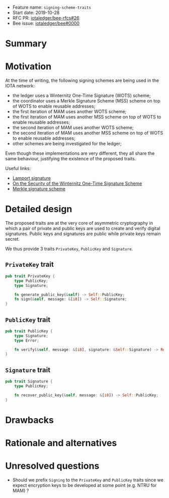 + Feature name: `signing-scheme-traits`
+ Start date: 2019-10-28
+ RFC PR: [iotaledger/bee-rfcs#26](https://github.com/iotaledger/bee-rfcs/pull/26)
+ Bee issue: [iotaledger/bee#0000](https://github.com/iotaledger/bee/issues/0000)

# Summary

<!-- TODO -->

# Motivation

At the time of writing, the following signing schemes are being used in the IOTA network:

+ the ledger uses a Winternitz One-Time Signature (WOTS) scheme;
+ the coordinator uses a Merkle Signature Scheme (MSS) scheme on top of WOTS to enable reusable addresses;
+ the first iteration of MAM uses another WOTS scheme;
+ the first iteration of MAM uses another MSS scheme on top of WOTS to enable reusable addresses;
+ the second iteration of MAM uses another WOTS scheme;
+ the second iteration of MAM uses another MSS scheme on top of WOTS to enable reusable addresses;
+ other schemes are being investigated for the ledger;

Even though these implementations are very different, they all share the same behaviour, justifying the existence of the
proposed traits.

Useful links:

+ [Lamport signature](https://en.wikipedia.org/wiki/Lamport_signature)
+ [On the Security of the Winternitz One-Time Signature Scheme](https://eprint.iacr.org/2011/191.pdf)
+ [Merkle signature scheme](https://en.wikipedia.org/wiki/Merkle_signature_scheme)

# Detailed design

The proposed traits are at the very core of asymmetric cryptography in which a pair of private and public keys are used
to create and verify digital signatures. Public keys and signatures are public while private keys remain secret.

We thus provide 3 traits `PrivateKey`, `PublicKey` and `Signature`.

## `PrivateKey` trait

<!-- TODO -->

```rust
pub trait PrivateKey {
    type PublicKey;
    type Signature;

    fn generate_public_key(&self) -> Self::PublicKey;
    fn sign(&self, message: &[i8]) -> Self::Signature;
}
```

## `PublicKey` trait

<!-- TODO -->

```rust
pub trait PublicKey {
    type Signature;
    type Error;

    fn verify(&self, message: &[i8], signature: &Self::Signature) -> Result<(), Self::Error>;
}
```

## `Signature` trait

<!-- TODO -->

```rust
pub trait Signature {
    type PublicKey;

    fn recover_public_key(&self, message: &[i8]) -> Self::PublicKey;
}
```

# Drawbacks

<!-- TODO -->

# Rationale and alternatives

<!-- TODO -->

# Unresolved questions

- Should we prefix `Signing` to the `PrivateKey` and `PublicKey` traits since we expect encryption keys to be developed
at some point (e.g. NTRU for MAM) ?

